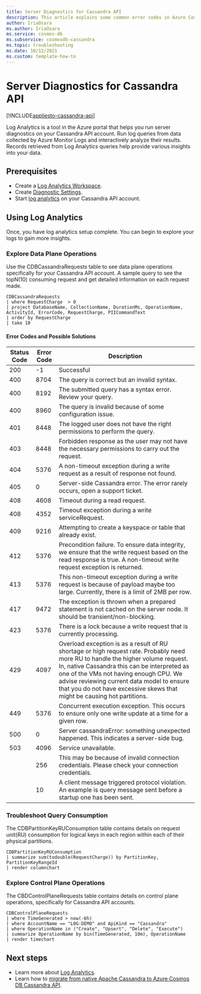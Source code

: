 ```yaml
---
title: Server Diagnostics for Cassandra API
description: This article explains some common error codes in Azure Cosmos DB's Cassandra API and how to trouble shoot using Log Analytics
author: IriaOsara
ms.author: IriaOsara
ms.service: cosmos-db
ms.subservice: cosmosdb-cassandra
ms.topic: troubleshooting
ms.date: 10/12/2021
ms.custom: template-how-to
---
```


# Server Diagnostics for Cassandra API
[!INCLUDE[appliesto-cassandra-api](../includes/appliesto-cassandra-api.md)]

Log Analytics is a tool in the Azure portal that helps you run server diagnostics on your Cassandra API account. Run log queries from data collected by Azure Monitor Logs and interactively analyze their results. Records retrieved from Log Analytics queries help provide various insights into your data.

## Prerequisites

- Create a [Log Analytics Workspace](https://docs.microsoft.com/azure/azure-monitor/logs/quick-create-workspacee).
- Create [Diagnostic Settings](https://docs.microsoft.com/azure/cosmos-db/cosmosdb-monitor-resource-logs).
- Start [log analytics](https://docs.microsoft.com/azure/azure-monitor/logs/log-analytics-overview) on your Cassandra API account.

## Using Log Analytics
Once, you have log analytics setup complete. You can begin to explore your logs to gain more insights.

### Explore Data Plane Operations
Use the CDBCassandraRequests table to see data plane operations specifically for your Cassandra API account. A sample query to see the topN(10) consuming request and get detailed information on each request made.

```Kusto
CDBCassandraRequests
| where RequestCharge  > 0
| project DatabaseName, CollectionName, DurationMs, OperationName, ActivityId, ErrorCode, RequestCharge, PIICommandText 
| order by RequestCharge
| take 10
```

#### Error Codes and Possible Solutions
|Status Code | Error Code           | Description  |
|------------|----------------------|--------------|
| 200 | -1 | Successful |
| 400 |	8704 | The query is correct but an invalid syntax. |
| 400 |	8192 | The submitted query has a syntax error. Review your query. |
| 400 |	8960 | The query is invalid because of some configuration issue. |
| 401 |8448 | The logged user does not have the right permissions to perform the query. |
| 403 |	8448 | Forbidden response as the user may not have the necessary permissions to carry out the request. |
| 404 | 5376 | A non-timeout exception during a write request as a result of response not found. |
| 405 |	0 | Server-side Cassandra error. The error rarely occurs, open a support ticket. |
| 408 | 4608 | Timeout during a read request. |
| 408 |	4352 | Timeout exception during a write serviceRequest. |
| 409 |	9216 | Attempting to create a keyspace or table that already exist. |
| 412 | 5376 | Precondition failure. To ensure data integrity, we ensure that the write request based on the read response is true. A non-timeout write request exception is returned. |
| 413 | 5376 | This non-timeout exception during a write request is because of payload maybe too large. Currently, there is a limit of 2MB per row. |
| 417 | 9472 | The exception is thrown when a prepared statement is not cached on the server node. It should be transient/non-blocking. |
| 423 | 5376 | There is a lock because a write request that is currently processing. |
| 429 | 4097| Overload exception is as a result of RU shortage or high request rate. Probably need more RU to handle the higher volume request. In, native Cassandra this can be interpreted as one of the VMs not having enough CPU. We advise reviewing current data model to ensure that you do not have excessive skews that might be causing hot partitions. |
| 449 |	5376 | Concurrent execution exception. This occurs to ensure only one write update at a time for a given row. |
| 500 |	0 |	Server cassandraError: something unexpected happened. This indicates a server-side bug. |
| 503 |	4096 | Service unavailable. |
| 	| 256 | This may be because of invalid connection credentials. Please check your connection credentials. |
| 	| 10 | A client message triggered protocol violation. An example is query message sent before a startup one has been sent. |

### Troubleshoot Query Consumption
The CDBPartitionKeyRUConsumption table contains details on request unit(RU) consumption for logical keys in each region within each of their physical partitions.

```Kusto
CDBPartitionKeyRUConsumption 
| summarize sum(todouble(RequestCharge)) by PartitionKey, PartitionKeyRangeId
| render columnchart
 ```

### Explore Control Plane Operations
The CBDControlPlaneRequests table contains details on control plane operations, specifically  for Cassandra API accounts. 

```Kusto
CDBControlPlaneRequests
| where TimeGenerated > now(-6h)
| where AccountName == "LOG-DEMO" and ApiKind == "Cassandra"
| where OperationName in ("Create", "Upsert", "Delete", "Execute")
| summarize OperationName by bin(TimeGenerated, 10m), OperationName
| render timechart
 ```

## Next steps

- Learn more about [Log Analytics](https://docs.microsoft.com/azure/azure-monitor/logs/log-analytics-tutorial).
- Learn how to [migrate from native Apache Cassandra to Azure Cosmos DB Cassandra API](migrate-data-databricks.md).